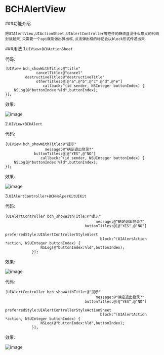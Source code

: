 # BCHAlertView


###功能介绍
    
    把UIAlertView,UIActionSheet,UIAlertController等控件的麻烦且没什么意义的代码封装起来;只需要一个api就能做出弹出框,点击弹出框的标记会以block形式传递出来.

###用法
1.```UIView+BCHActionSheet```

代码:
```
[UIView bch_showWithTitle:@"title" 
              cancelTitle:@"cancel" 
         destructiveTitle:@"destructiveTitle" 
              otherTitles:@[@"a",@"b",@"c",@"d",@"e"] 
                 callback:^(id sender, NSInteger buttonIndex) {
    NSLog(@"buttonIndex:%ld",buttonIndex);
}];
```
效果:

![image](https://github.com/Baichenghui/BCHAlertView/blob/master/images/a.png)


2.```UIView+BCHAlert ```

代码:
```
[UIView bch_showWithTitle:@"提示" 
                  message:@"确定退出登录?" 
             buttonTitles:@[@"YES",@"NO"] 
                callback:^(id sender, NSUInteger buttonIndex) {
    NSLog(@"buttonIndex:%ld",buttonIndex);
}];
```
效果:

![image](https://github.com/Baichenghui/BCHAlertView/blob/master/images/b.png)


3.```UIAlertController+BCHHelperKitUIKit```

代码:
```
[UIAlertController bch_showWithTitle:@"提示"
                                         message:@"确定退出登录?"
                                    buttonTitles:@[@"YES",@"NO"]
                                  preferredStyle:UIAlertControllerStyleAlert
                                           block:^(UIAlertAction *action, NSUInteger buttonIndex) {
                NSLog(@"buttonIndex:%ld",buttonIndex);
            }];
```
效果:

![image](https://github.com/Baichenghui/BCHAlertView/blob/master/images/c.png)


代码:
```
[UIAlertController bch_showWithTitle:@"提示"
                                         message:@"确定退出登录?"
                                    buttonTitles:@[@"YES",@"NO"]
                                  preferredStyle:UIAlertControllerStyleActionSheet
                                           block:^(UIAlertAction *action, NSUInteger buttonIndex) {
                NSLog(@"buttonIndex:%ld",buttonIndex);
            }];
```
效果:

![image](https://github.com/Baichenghui/BCHAlertView/blob/master/images/d.png)
